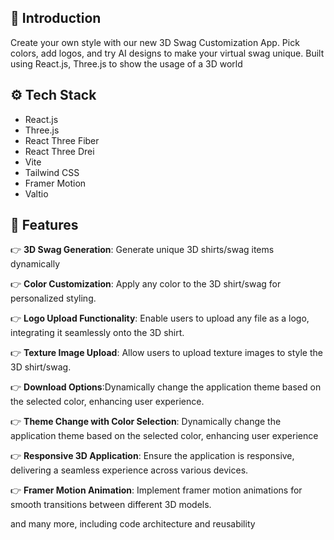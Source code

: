 ## 🤖 Introduction

Create your own style with our new 3D Swag Customization App. Pick colors, add logos, and try AI designs to make your virtual swag unique. Built using React.js, Three.js to show the usage of a 3D world

## ⚙️ Tech Stack

- React.js
- Three.js
- React Three Fiber
- React Three Drei
- Vite
- Tailwind CSS
- Framer Motion
- Valtio

## 🔋 Features

👉 **3D Swag Generation**: Generate unique 3D shirts/swag items dynamically

👉 **Color Customization**: Apply any color to the 3D shirt/swag for personalized styling.

👉 **Logo Upload Functionality**: Enable users to upload any file as a logo, integrating it seamlessly onto the 3D shirt.

👉 **Texture Image Upload**: Allow users to upload texture images to style the 3D shirt/swag.

👉 **Download Options**:Dynamically change the application theme based on the selected color, enhancing user experience.

👉 **Theme Change with Color Selection**: Dynamically change the application theme based on the selected color, enhancing user experience

👉 **Responsive 3D Application**: Ensure the application is responsive, delivering a seamless experience across various devices.

👉 **Framer Motion Animation**: Implement framer motion animations for smooth transitions between different 3D models.

and many more, including code architecture and reusability
